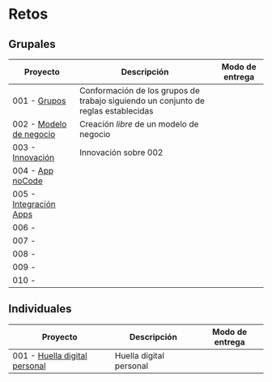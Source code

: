 # Retos

## Grupales

Proyecto|Descripción|Modo de entrega
-|-|-
001 - [Grupos](01-grupos.md) | Conformación de los grupos de trabajo siguiendo un conjunto de reglas establecidas|
002 - [Modelo de negocio](https://github.com/mmasias/23-24-DSI/blob/main/retos/02-modeloDeNegocio.md)| Creación *libre* de un modelo de negocio |
003 - [Innovación](03-innovacion.md)| Innovación sobre 002|
004 - [App noCode](04-noCode.md) | |
005 - [Integración Apps](05-integracion.md)| |
006 - | |
007 - | |
008 - | |
009 - | |
010 - | |

## Individuales

Proyecto|Descripción|Modo de entrega
-|-|-
001 - [Huella digital personal](01-huellaDigitalPersonal.md)|Huella digital personal|
